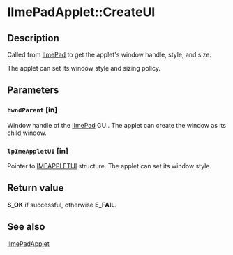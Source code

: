 # IImePadApplet::CreateUI

## Description

Called from [IImePad](https://learn.microsoft.com/windows/desktop/api/imepad/nn-imepad-iimepad) to get the applet's window handle, style, and size.

The applet can set its window style and sizing policy.

## Parameters

### `hwndParent` [in]

Window handle of the [IImePad](https://learn.microsoft.com/windows/desktop/api/imepad/nn-imepad-iimepad) GUI. The applet can create the window as its child window.

### `lpImeAppletUI` [in]

Pointer to [IMEAPPLETUI](https://learn.microsoft.com/windows/desktop/api/imepad/ns-imepad-imeappletui) structure. The applet can set its window style.

## Return value

**S_OK** if successful, otherwise **E_FAIL**.

## See also

[IImePadApplet](https://learn.microsoft.com/windows/desktop/api/imepad/nn-imepad-iimepadapplet)